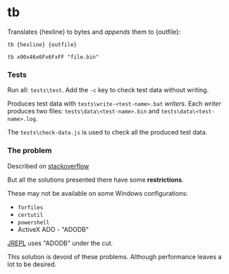 # tb

Translates {hexline} to bytes and *appends* them to {outfile}:

```batch
tb {hexline} {outfile}

tb x00x46x6Fx6FxFF "file.bin"
```

### Tests

Run all: `tests\test`. Add the `-c` key to check test data without writing.

Produces test data with `tests\write-<test-name>.bat` *writers*.
Each *writer* produces two files:
`tests\data\<test-name>.bin` and `tests\data\<test-name>.log`.

The `tests\check-data.js` is used to check all the produced test data.

### The problem

Described on [stackoverflow](https://stackoverflow.com/questions/47750732/write-hex-values-to-file-in-windows-batch)

But all the solutions presented there have some **restrictions**.

These may not be available on some Windows configurations:
* `forfiles`
* `certutil`
* `powershell`
* ActiveX ADO - "ADODB"

[JREPL](https://www.dostips.com/forum/viewtopic.php?f=3&t=6044) uses "ADODB"
under the cut.

This solution is devoid of these problems. Although performance leaves a lot to
be desired.
